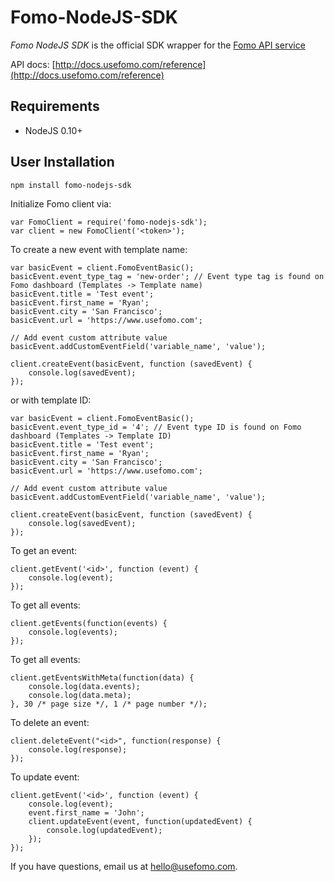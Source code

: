 Fomo-NodeJS-SDK
================

*Fomo NodeJS SDK* is the official SDK wrapper for the [Fomo API service](https://www.usefomo.com)

API docs: [http://docs.usefomo.com/reference](http://docs.usefomo.com/reference)

Requirements
------------

- NodeJS 0.10+

User Installation
-----------------

    npm install fomo-nodejs-sdk
    
Initialize Fomo client via:

    var FomoClient = require('fomo-nodejs-sdk');
    var client = new FomoClient('<token>');

To create a new event with template name:

    var basicEvent = client.FomoEventBasic();
    basicEvent.event_type_tag = 'new-order'; // Event type tag is found on Fomo dashboard (Templates -> Template name)
    basicEvent.title = 'Test event';
    basicEvent.first_name = 'Ryan';
    basicEvent.city = 'San Francisco';
    basicEvent.url = 'https://www.usefomo.com';
    
    // Add event custom attribute value
    basicEvent.addCustomEventField('variable_name', 'value');
    
    client.createEvent(basicEvent, function (savedEvent) {
        console.log(savedEvent);
    });
    
or with template ID:
    
    var basicEvent = client.FomoEventBasic();
    basicEvent.event_type_id = '4'; // Event type ID is found on Fomo dashboard (Templates -> Template ID)
    basicEvent.title = 'Test event';
    basicEvent.first_name = 'Ryan';
    basicEvent.city = 'San Francisco';
    basicEvent.url = 'https://www.usefomo.com';
    
    // Add event custom attribute value
    basicEvent.addCustomEventField('variable_name', 'value');
    
    client.createEvent(basicEvent, function (savedEvent) {
        console.log(savedEvent);
    });
    
To get an event:

    client.getEvent('<id>', function (event) {
        console.log(event);
    });

To get all events:

    client.getEvents(function(events) {
        console.log(events);
    });
    
To get all events:
    
    client.getEventsWithMeta(function(data) {
        console.log(data.events);
        console.log(data.meta);
    }, 30 /* page size */, 1 /* page number */);
    
To delete an event:

    client.deleteEvent("<id>", function(response) {
        console.log(response);
    });
    
To update event:

    client.getEvent('<id>', function (event) {
        console.log(event);
        event.first_name = 'John';
        client.updateEvent(event, function(updatedEvent) {
            console.log(updatedEvent);
        });
    });

If you have questions, email us at [hello@usefomo.com](mailto:hello@usefomo.com).